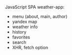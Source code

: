 JavaScript SPA weather-app:
  - menu (about, main, author)
  - yandex map
  - weather info
  - history
  - favorites
  - search
  - XHR, fetch option
